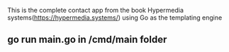 This is the complete contact app from the book Hypermedia systems(https://hypermedia.systems/) using Go as the templating engine 

## go run main.go in /cmd/main folder
